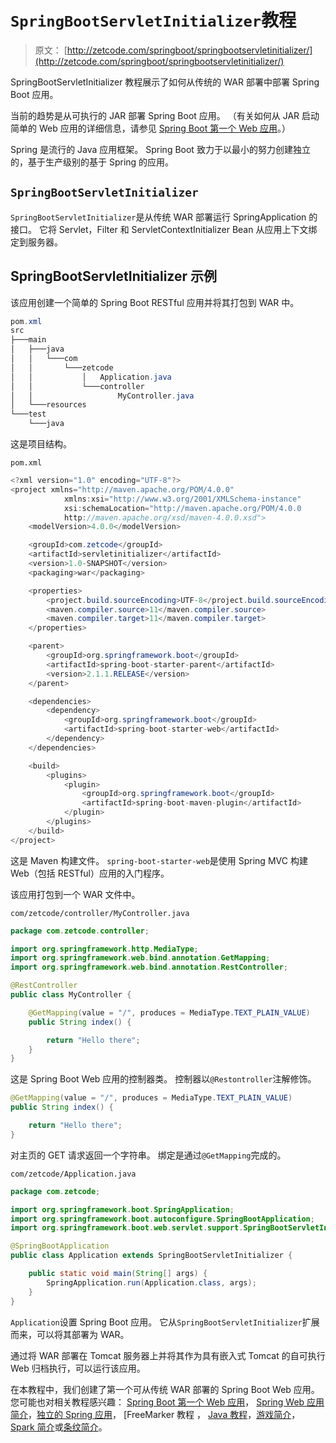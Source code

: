 # `SpringBootServletInitializer`教程

> 原文： [http://zetcode.com/springboot/springbootservletinitializer/](http://zetcode.com/springboot/springbootservletinitializer/)

SpringBootServletInitializer 教程展示了如何从传统的 WAR 部署中部署 Spring Boot 应用。

当前的趋势是从可执行的 JAR 部署 Spring Boot 应用。 （有关如何从 JAR 启动简单的 Web 应用的详细信息，请参见 [Spring Boot 第一个 Web 应用](/articles/springbootwebfirst)。）

Spring 是流行的 Java 应用框架。 Spring Boot 致力于以最小的努力创建独立的，基于生产级别的基于 Spring 的应用。

## `SpringBootServletInitializer`

`SpringBootServletInitializer`是从传统 WAR 部署运行 SpringApplication 的接口。 它将 Servlet，Filter 和 ServletContextInitializer Bean 从应用上下文绑定到服务器。

## SpringBootServletInitializer 示例

该应用创建一个简单的 Spring Boot RESTful 应用并将其打包到 WAR 中。

```java
pom.xml
src
├───main
│   ├───java
│   │   └───com
│   │       └───zetcode
│   │           │   Application.java
│   │           └───controller
│   │                   MyController.java
│   └───resources
└───test
    └───java

```

这是项目结构。

`pom.xml`

```java
<?xml version="1.0" encoding="UTF-8"?>
<project xmlns="http://maven.apache.org/POM/4.0.0"
            xmlns:xsi="http://www.w3.org/2001/XMLSchema-instance"
            xsi:schemaLocation="http://maven.apache.org/POM/4.0.0
            http://maven.apache.org/xsd/maven-4.0.0.xsd">
    <modelVersion>4.0.0</modelVersion>

    <groupId>com.zetcode</groupId>
    <artifactId>servletinitializer</artifactId>
    <version>1.0-SNAPSHOT</version>
    <packaging>war</packaging>

    <properties>
        <project.build.sourceEncoding>UTF-8</project.build.sourceEncoding>
        <maven.compiler.source>11</maven.compiler.source>
        <maven.compiler.target>11</maven.compiler.target>
    </properties>

    <parent>
        <groupId>org.springframework.boot</groupId>
        <artifactId>spring-boot-starter-parent</artifactId>
        <version>2.1.1.RELEASE</version>
    </parent>

    <dependencies>
        <dependency>
            <groupId>org.springframework.boot</groupId>
            <artifactId>spring-boot-starter-web</artifactId>
        </dependency>
    </dependencies>    

    <build>
        <plugins>
            <plugin>
                <groupId>org.springframework.boot</groupId>
                <artifactId>spring-boot-maven-plugin</artifactId>
            </plugin>
        </plugins>
    </build>
</project>

```

这是 Maven 构建文件。 `spring-boot-starter-web`是使用 Spring MVC 构建 Web（包括 RESTful）应用的入门程序。

该应用打包到一个 WAR 文件中。

`com/zetcode/controller/MyController.java`

```java
package com.zetcode.controller;

import org.springframework.http.MediaType;
import org.springframework.web.bind.annotation.GetMapping;
import org.springframework.web.bind.annotation.RestController;

@RestController
public class MyController {

    @GetMapping(value = "/", produces = MediaType.TEXT_PLAIN_VALUE)
    public String index() {

        return "Hello there";
    }
}

```

这是 Spring Boot Web 应用的控制器类。 控制器以`@Restontroller`注解修饰。

```java
@GetMapping(value = "/", produces = MediaType.TEXT_PLAIN_VALUE)
public String index() {

    return "Hello there";
}

```

对主页的 GET 请求返回一个字符串。 绑定是通过`@GetMapping`完成的。

`com/zetcode/Application.java`

```java
package com.zetcode;

import org.springframework.boot.SpringApplication;
import org.springframework.boot.autoconfigure.SpringBootApplication;
import org.springframework.boot.web.servlet.support.SpringBootServletInitializer;

@SpringBootApplication
public class Application extends SpringBootServletInitializer {

    public static void main(String[] args) {
        SpringApplication.run(Application.class, args);
    }
}

```

`Application`设置 Spring Boot 应用。 它从`SpringBootServletInitializer`扩展而来，可以将其部署为 WAR。

通过将 WAR 部署在 Tomcat 服务器上并将其作为具有嵌入式 Tomcat 的自可执行 Web 归档执行，可以运行该应用。

在本教程中，我们创建了第一个可从传统 WAR 部署的 Spring Boot Web 应用。 您可能也对相关教程感兴趣： [Spring Boot 第一个 Web 应用](/articles/springbootwebfirst/)， [Spring Web 应用简介](/articles/springwebfirst/)，[独立的 Spring 应用](/articles/standalonespring/)， [FreeMarker 教程[](/java/freemarker/) ， [Java 教程](/lang/java/)，[游戏简介](/java/play/)， [Spark 简介](/java/spark/)或[条纹简介](/java/stripes/)。